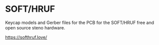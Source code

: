 # SOFT/HRUF

Keycap models and Gerber files for the PCB for the SOFT/HRUF free and open source steno hardware.

https://softhruf.love/
